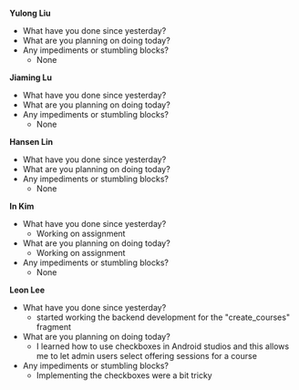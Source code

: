 **Yulong Liu**

- What have you done since yesterday?
- What are you planning on doing today?
- Any impediments or stumbling blocks?
  - None

**Jiaming Lu**

- What have you done since yesterday?
- What are you planning on doing today?
- Any impediments or stumbling blocks?
  - None

**Hansen Lin**

- What have you done since yesterday?
- What are you planning on doing today?
- Any impediments or stumbling blocks?
  - None

**In Kim**
- What have you done since yesterday?
  - Working on assignment
- What are you planning on doing today?
  - Working on assignment
- Any impediments or stumbling blocks?
  - None

**Leon Lee**
- What have you done since yesterday?
  - started working the backend development for the "create_courses" fragment
- What are you planning on doing today?
  - I learned how to use checkboxes in Android studios and this allows me to let admin users select offering sessions for a course
- Any impediments or stumbling blocks?
  - Implementing the checkboxes were a bit tricky
